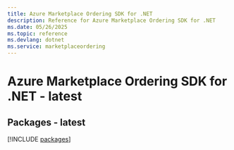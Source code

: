 ```yaml
---
title: Azure Marketplace Ordering SDK for .NET
description: Reference for Azure Marketplace Ordering SDK for .NET
ms.date: 05/26/2025
ms.topic: reference
ms.devlang: dotnet
ms.service: marketplaceordering
---
```

# Azure Marketplace Ordering SDK for .NET - latest
## Packages - latest
[!INCLUDE [packages](marketplace-ordering-index.md)]
